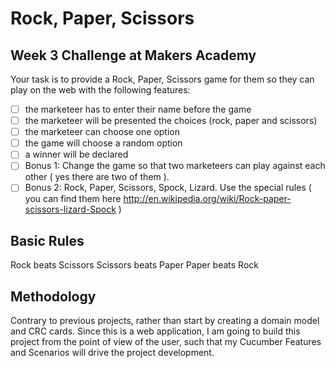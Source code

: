 Rock, Paper, Scissors
=====================

Week 3 Challenge at Makers Academy
----------------------------------

Your task is to provide a Rock, Paper, Scissors game for them so they can play on the web with the following features:

- [ ] the marketeer has to enter their name before the game
- [ ] the marketeer will be presented the choices (rock, paper and scissors)
- [ ] the marketeer can choose one option
- [ ] the game will choose a random option
- [ ] a winner will be declared
- [ ] Bonus 1: Change the game so that two marketeers can play against each other ( yes there are two of them ).
- [ ] Bonus 2: Rock, Paper, Scissors, Spock, Lizard. Use the special rules ( you can find them here http://en.wikipedia.org/wiki/Rock-paper-scissors-lizard-Spock )

Basic Rules
-----------
Rock beats Scissors
Scissors beats Paper
Paper beats Rock

Methodology
-----------

Contrary to previous projects, rather than start by creating a domain model and CRC cards. Since this is a web application, I am going to build this project from the point of view of the user, such that my Cucumber Features and Scenarios will drive the project development. 

